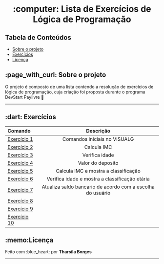 <h1 align="center">:computer: Lista de Exercícios de Lógica de Programação</h1>
 
<h2>Tabela de Conteúdos</h2>
 <ul>
  <li><a href="#sobre-o-projeto">Sobre o projeto</a></li>
  <li><a href="#exercicios">Exercícios</a></li>
  <li><a href="#licença">Licença</a></li>
 </ul>
  
<h2 id="sobre-o-projeto">:page_with_curl: Sobre o projeto</h2>
<p>O projeto é composto de uma lista contendo a resolução de exercícios de lógica de programação, cuja criação foi proposta durante o programa DevStart Paylivre 🚀<p>
<hr>


<h2 id="exercicios">:dart: Exercícios</h2>

| Comando     | Descrição                           |
| :---------- | :----------------------------------: |
| [Exercício 1](./algoritmos/exercicio1.alg) | Comandos iniciais no VISUALG |
| [Exercício 2](./algoritmos/exercicio2.alg) | Calcula IMC |
| [Exercício 3](./algoritmos/exercicio3.alg) | Verifica idade |
| [Exercício 4](./algoritmos/exercicio4.alg) | Valor do deposito|
| [Exercício 5](./algoritmos/exercicio5.alg) | Calcula IMC e mostra a classificação |
| [Exercício 6](./algoritmos/exercicio6.alg) | Verifica idade e mostra a classificação etária |
| [Exercício 7](./algoritmos/exercicio7.alg) | Atualiza saldo bancario de acordo com a escolha do usuário |
| [Exercício 8](./algoritmos/exercicio8.alg) | |
| [Exercício 9](./algoritmos/exercicio9.alg) | |
| [Exercício 10](./algoritmos/exercicio10.alg) | |
  

<h2 id="licença">:memo:Licença</h2>
<p> Feito com :blue_heart: por <strong>Tharsila Borges</strong></p>

<hr>
